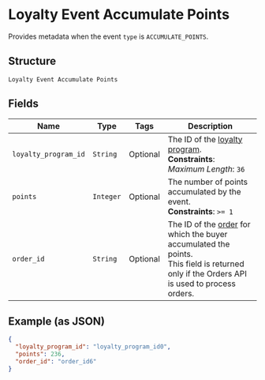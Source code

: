 
# Loyalty Event Accumulate Points

Provides metadata when the event `type` is `ACCUMULATE_POINTS`.

## Structure

`Loyalty Event Accumulate Points`

## Fields

| Name | Type | Tags | Description |
|  --- | --- | --- | --- |
| `loyalty_program_id` | `String` | Optional | The ID of the [loyalty program](/doc/models/loyalty-program.md).<br>**Constraints**: *Maximum Length*: `36` |
| `points` | `Integer` | Optional | The number of points accumulated by the event.<br>**Constraints**: `>= 1` |
| `order_id` | `String` | Optional | The ID of the [order](/doc/models/order.md) for which the buyer accumulated the points.<br>This field is returned only if the Orders API is used to process orders. |

## Example (as JSON)

```json
{
  "loyalty_program_id": "loyalty_program_id0",
  "points": 236,
  "order_id": "order_id6"
}
```

